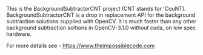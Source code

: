 This is the BackgroundSubtractorCNT project (CNT stands for 'CouNT).
BackgroundSubtractorCNT is a drop in replacement API for the background subtraction solutions supplied with OpenCV.
It is much faster than any other background subtraction soltions in OpenCV-3.1.0 without cuda, on low spec hardware.

For more details see - <https://www.theimpossiblecode.com>
